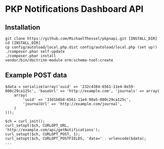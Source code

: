 PKP Notifications Dashboard API
===============================

Installation
------------

```
git clone https://github.com/MichaelThessel/pkpnapi.git [INSTALL_DIR]
cd [INSTALL_DIR]
cp config/autoload/local.php.dist config/autoload/local.php (set up!)
./composer.phar self-update
./composer.phar install
vendor/bin/doctrine-module orm:schema-tool:create
```


Example POST data
-----------------

```
$data = serialize(array('uuid' => '232c4384-6561-11e4-8e59-000c29ca125c', 'baseUrl' => 'http://example.com', 'journals' => array(
    array(
        'uuid' => '33d1b8b8-6561-11e4-90a5-000c29ca125c',
        'journalUrl' => 'http://example.com/journal',
    )
)));

$ch = curl_init();
curl_setopt($ch, CURLOPT_URL, 'http://example.com/api/getNotifications');
curl_setopt($ch, CURLOPT_POST, 1);
curl_setopt($ch, CURLOPT_POSTFIELDS, 'data=' . urlencode($data);
...

```
